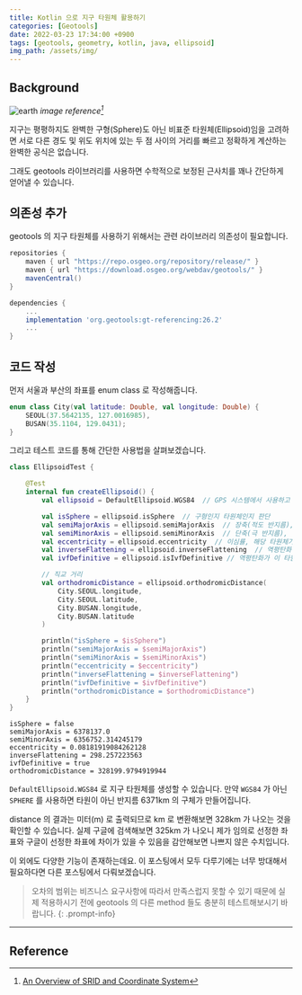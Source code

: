 ```yaml
---
title: Kotlin 으로 지구 타원체 활용하기
categories: [Geotools]
date: 2022-03-23 17:34:00 +0900
tags: [geotools, geometry, kotlin, java, ellipsoid]
img_path: /assets/img/
---
```


## Background

![earth](2022-03-23-ellipsoid.webp)
_image reference[^footnote]_

지구는 평평하지도 완벽한 구형(Sphere)도 아닌 비표준 타원체(Ellipsoid)임을 고려하면 서로 다른 경도 및 위도 위치에 있는 두 점 사이의 거리를 빠르고 정확하게 계산하는 완벽한 공식은 없습니다.

그래도 geotools 라이브러리를 사용하면 수학적으로 보정된 근사치를 꽤나 간단하게 얻어낼 수 있습니다.

## 의존성 추가

geotools 의 지구 타원체를 사용하기 위해서는 관련 라이브러리 의존성이 필요합니다.

```groovy
repositories {
    maven { url "https://repo.osgeo.org/repository/release/" }
    maven { url "https://download.osgeo.org/webdav/geotools/" }
    mavenCentral()
}

dependencies {
    ...
    implementation 'org.geotools:gt-referencing:26.2'
    ...
}

```

## 코드 작성

먼저 서울과 부산의 좌표를 enum class 로 작성해줍니다.

```kotlin
enum class City(val latitude: Double, val longitude: Double) {
    SEOUL(37.5642135, 127.0016985),
    BUSAN(35.1104, 129.0431);
}
```

그리고 테스트 코드를 통해 간단한 사용법을 살펴보겠습니다.

```kotlin
class EllipsoidTest {

    @Test
    internal fun createEllipsoid() {
        val ellipsoid = DefaultEllipsoid.WGS84  // GPS 시스템에서 사용하고 있는 WGS84 측량법을 활용하여 지구에 최대한 가까운 타원체를 만들어 준다

        val isSphere = ellipsoid.isSphere  // 구형인지 타원체인지 판단
        val semiMajorAxis = ellipsoid.semiMajorAxis  // 장축(적도 반지름), 타원체에서 긴 쪽의 반지름
        val semiMinorAxis = ellipsoid.semiMinorAxis  // 단축(극 반지름), 타원체에서 짧은 쪽의 반지름
        val eccentricity = ellipsoid.eccentricity  // 이심률, 해당 타원체가 얼마나 구형에 가까운지를 나타냄
        val inverseFlattening = ellipsoid.inverseFlattening  // 역평탄화 수치
        val ivfDefinitive = ellipsoid.isIvfDefinitive // 역평탄화가 이 타원체에 결정적일 수 있는지

        // 직교 거리
        val orthodromicDistance = ellipsoid.orthodromicDistance(
            City.SEOUL.longitude,
            City.SEOUL.latitude,
            City.BUSAN.longitude,
            City.BUSAN.latitude
        )

        println("isSphere = $isSphere")
        println("semiMajorAxis = $semiMajorAxis")
        println("semiMinorAxis = $semiMinorAxis")
        println("eccentricity = $eccentricity")
        println("inverseFlattening = $inverseFlattening")
        println("ivfDefinitive = $ivfDefinitive")
        println("orthodromicDistance = $orthodromicDistance")
    }
}
```

```text
isSphere = false
semiMajorAxis = 6378137.0
semiMinorAxis = 6356752.314245179
eccentricity = 0.08181919084262128
inverseFlattening = 298.257223563
ivfDefinitive = true
orthodromicDistance = 328199.9794919944
```

`DefaultEllipsoid.WGS84` 로 지구 타원체를 생성할 수 있습니다. 만약 `WGS84` 가 아닌 `SPHERE` 를 사용하면 타원이 아닌 반지름 6371km 의 구체가 만들어집니다.

distance 의 결과는 미터(m) 로 출력되므로 km 로 변환해보면 328km 가 나오는 것을 확인할 수 있습니다. 실제 구글에 검색해보면 325km 가 나오니 제가 임의로 선정한 좌표와 구글이 선정한 좌표에 차이가 있을 수 있음을 감안해보면 나쁘지 않은 수치입니다.

이 외에도 다양한 기능이 존재하는데요. 이 포스팅에서 모두 다루기에는 너무 방대해서 필요하다면 다른 포스팅에서 다뤄보겠습니다.

> 오차의 범위는 비즈니스 요구사항에 따라서 만족스럽지 못할 수 있기 때문에 실제 적용하시기 전에 geotools 의 다른 method 들도 충분히 테스트해보시기 바랍니다.
{: .prompt-info}

---

## Reference

[^footnote]: [An Overview of SRID and Coordinate System](https://www.alibabacloud.com/blog/an-overview-of-srid-and-coordinate-system_597004)
